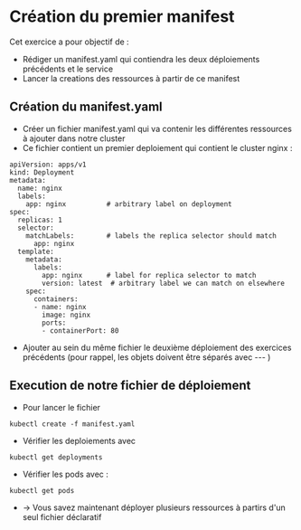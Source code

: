# Création du premier manifest

Cet exercice a pour objectif de :
* Rédiger un manifest.yaml qui contiendra les deux déploiements précédents et le service
* Lancer la creations des ressources à partir de ce manifest

## Création du manifest.yaml

* Créer un fichier manifest.yaml qui va contenir les différentes ressources à ajouter dans notre cluster 
* Ce fichier contient un premier deploiement qui contient le cluster nginx :
```
apiVersion: apps/v1
kind: Deployment
metadata:
  name: nginx
  labels:
    app: nginx          # arbitrary label on deployment
spec:
  replicas: 1
  selector:
    matchLabels:        # labels the replica selector should match
      app: nginx
  template:
    metadata:
      labels:
        app: nginx      # label for replica selector to match
        version: latest  # arbitrary label we can match on elsewhere
    spec:
      containers:
      - name: nginx
        image: nginx
        ports:
        - containerPort: 80
 ```
 * Ajouter au sein du même fichier le deuxième déploiement des exercices précédents (pour rappel, les objets doivent être séparés avec --- )


 ## Execution de notre fichier de déploiement
 * Pour lancer le fichier
 ```
 kubectl create -f manifest.yaml
 ```
 * Vérifier les deploiements avec 
 ```
 kubectl get deployments
 ```
 * Vérifier les pods avec :
 ```
 kubectl get pods
 ```
 * -> Vous savez maintenant déployer plusieurs ressources à partirs d'un seul fichier déclaratif
